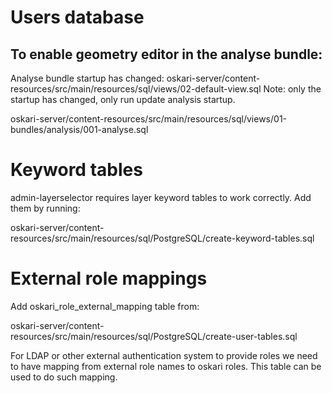 # Users database

## To enable geometry editor in the analyse bundle:

Analyse bundle startup has changed:
oskari-server/content-resources/src/main/resources/sql/views/02-default-view.sql
Note: only the startup has changed, only run update analysis startup.

oskari-server/content-resources/src/main/resources/sql/views/01-bundles/analysis/001-analyse.sql

# Keyword tables

admin-layerselector requires layer keyword tables to work correctly. Add them by running:

oskari-server/content-resources/src/main/resources/sql/PostgreSQL/create-keyword-tables.sql

# External role mappings

Add oskari_role_external_mapping table from:

oskari-server/content-resources/src/main/resources/sql/PostgreSQL/create-user-tables.sql

For LDAP or other external authentication system to provide roles we need to have mapping from external role names to oskari roles.
This table can be used to do such mapping.